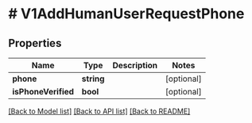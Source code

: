 # # V1AddHumanUserRequestPhone

## Properties

Name | Type | Description | Notes
------------ | ------------- | ------------- | -------------
**phone** | **string** |  | [optional]
**isPhoneVerified** | **bool** |  | [optional]

[[Back to Model list]](../../README.md#models) [[Back to API list]](../../README.md#endpoints) [[Back to README]](../../README.md)
